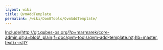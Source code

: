 ```yaml
---
layout: wiki
title: QvmAddTemplate
permalink: /wiki/Dom0Tools/QvmAddTemplate/
---
```


[Include(http://git.qubes-os.org/?p=marmarek/core-admin.git;a=blob\_plain;f=doc/qvm-tools/qvm-add-template.rst;hb=master, text/x-rst)?](/wiki/Dom0Tools/Include(http%3A/git.qubes-os.org?p=marmarek/core-admin.git;a=blob_plain;f=doc/qvm-tools/qvm-add-template.rst;hb=master,%20text/x-rst))
